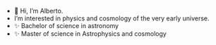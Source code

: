 - 👋 Hi, I’m Alberto.
-    I’m interested in physics and cosmology of the very early universe.
- ✨ Bachelor of science in astronomy
- ✨ Master of science in Astrophysics and cosmology
